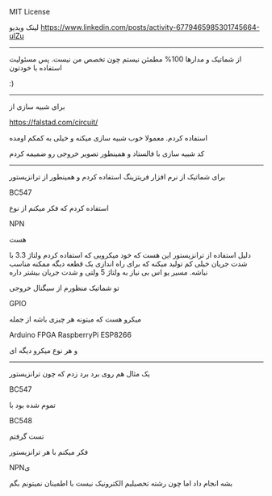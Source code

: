MIT License

لینک ویدیو
https://www.linkedin.com/posts/activity-6779465985301745664-uIZu
_____
از شماتیک و مدارها 100% مطمئن نیستم چون تخصص من نیست. پس مسئولیت استفاده با خودتون

:)

_____
برای شبیه سازی از

https://falstad.com/circuit/

استفاده کردم. معمولا خوب شبیه سازی میکنه و خیلی به کمکم اومده

کد شبیه سازی با فالستاد و همینطور تصویر خروجی رو ضمیمه کردم

_____
برای شماتیک از نرم افزار فریتزینگ استفاده کردم و همینطور از ترانزیستور

BC547 

استفاده کردم که فکر میکنم از نوع

NPN

هست


دلیل استفاده از ترانزیستور این هست که خود میکرویی که استفاده کردم ولتاژ 3.3 با شدت جریان خیلی کم تولید میکنه که برای راه اندازی یک قطعه دیگه ممکنه مناسب نباشه. مسیر یو اس بی نیاز به ولتاژ 5 ولتی و شدت جریان بیشتر داره

تو شماتیک منظورم از سیگنال خروجی

GPIO

میکرو هست که میتونه هر چیزی باشه از جمله

Arduino
FPGA
RaspberryPi
ESP8266

و هر نوع میکرو دیگه ای

_____
یک مثال هم روی برد برد زدم که چون ترانزیستور

BC547

تموم شده بود با

BC548

تست گرفتم

فکر میکنم با هر ترانزیستور

NPNی

بشه انجام داد اما چون رشته تحصیلیم الکترونیک نیست با اطمینان نمیتونم بگم